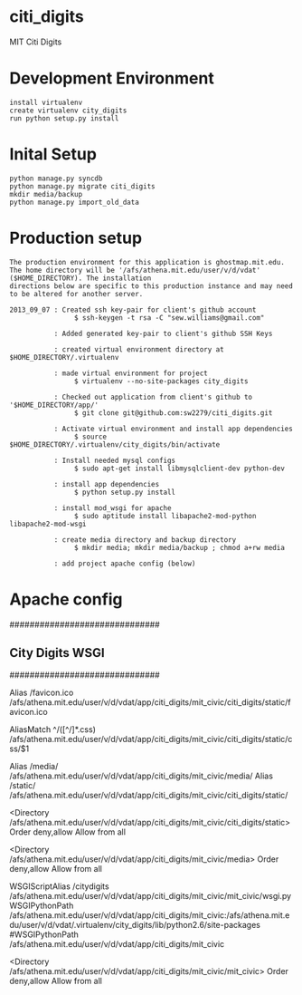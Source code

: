 citi_digits
===========

MIT Citi Digits


Development Environment
======================

    install virtualenv
    create virtualenv city_digits
    run python setup.py install


Inital Setup
============

    python manage.py syncdb
    python manage.py migrate citi_digits
    mkdir media/backup
    python manage.py import_old_data



Production setup
================

    The production environment for this application is ghostmap.mit.edu. The home directory will be '/afs/athena.mit.edu/user/v/d/vdat' ($HOME_DIRECTORY). The installation
    directions below are specific to this production instance and may need to be altered for another server.

    2013_09_07 : Created ssh key-pair for client's github account
                    $ ssh-keygen -t rsa -C "sew.williams@gmail.com"

               : Added generated key-pair to client's github SSH Keys

               : created virtual environment directory at $HOME_DIRECTORY/.virtualenv

               : made virtual environment for project
                    $ virtualenv --no-site-packages city_digits

               : Checked out application from client's github to '$HOME_DIRECTORY/app/'
                    $ git clone git@github.com:sw2279/citi_digits.git

               : Activate virtual environment and install app dependencies
                    $ source $HOME_DIRECTORY/.virtualenv/city_digits/bin/activate

               : Install needed mysql configs
                    $ sudo apt-get install libmysqlclient-dev python-dev

               : install app dependencies
                    $ python setup.py install

               : install mod_wsgi for apache
                    $ sudo aptitude install libapache2-mod-python libapache2-mod-wsgi

               : create media directory and backup directory
                    $ mkdir media; mkdir media/backup ; chmod a+rw media

               : add project apache config (below)




Apache config
=============

##############################
## City Digits WSGI         ##
##############################

Alias /favicon.ico /afs/athena.mit.edu/user/v/d/vdat/app/citi_digits/mit_civic/citi_digits/static/favicon.ico

AliasMatch ^/([^/]*\.css) /afs/athena.mit.edu/user/v/d/vdat/app/citi_digits/mit_civic/citi_digits/static/css/$1

Alias /media/  /afs/athena.mit.edu/user/v/d/vdat/app/citi_digits/mit_civic/media/
Alias /static/ /afs/athena.mit.edu/user/v/d/vdat/app/citi_digits/mit_civic/citi_digits/static/

<Directory /afs/athena.mit.edu/user/v/d/vdat/app/citi_digits/mit_civic/citi_digits/static>
Order deny,allow
Allow from all
</Directory>

<Directory /afs/athena.mit.edu/user/v/d/vdat/app/citi_digits/mit_civic/media>
Order deny,allow
Allow from all
</Directory>

WSGIScriptAlias /citydigits /afs/athena.mit.edu/user/v/d/vdat/app/citi_digits/mit_civic/mit_civic/wsgi.py
WSGIPythonPath /afs/athena.mit.edu/user/v/d/vdat/app/citi_digits/mit_civic:/afs/athena.mit.edu/user/v/d/vdat/.virtualenv/city_digits/lib/python2.6/site-packages
#WSGIPythonPath /afs/athena.mit.edu/user/v/d/vdat/app/citi_digits/mit_civic


<Directory /afs/athena.mit.edu/user/v/d/vdat/app/citi_digits/mit_civic/mit_civic>
<Files wsgi.py>
Order deny,allow
Allow from all
</Files>
</Directory>


